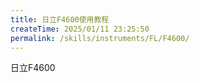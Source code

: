 ```yaml
---
title: 日立F4600使用教程
createTime: 2025/01/11 23:25:50
permalink: /skills/instruments/FL/F4600/
---
```

日立F4600